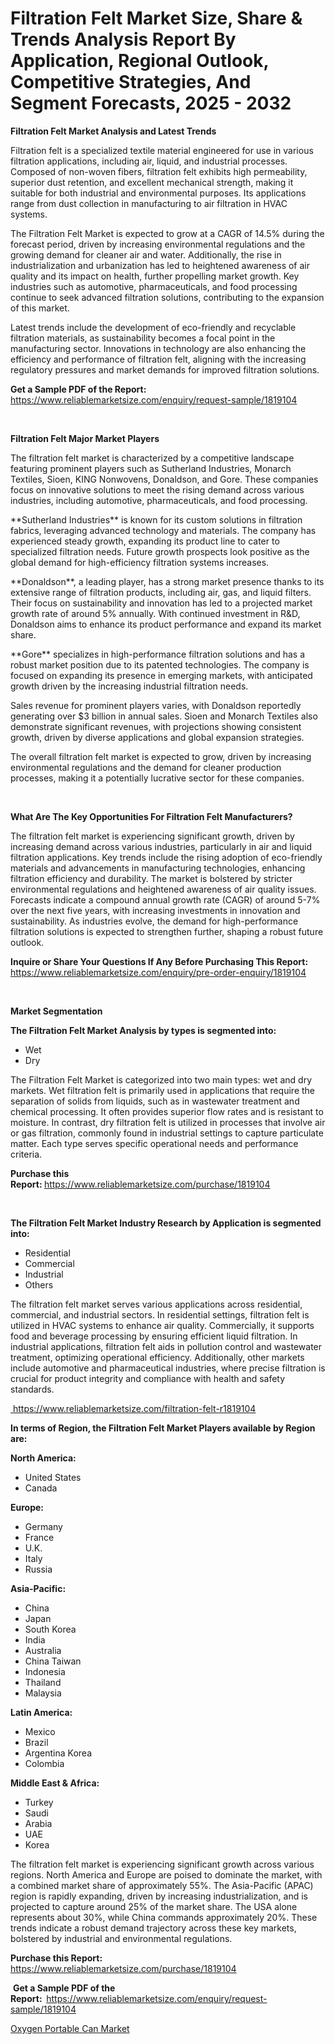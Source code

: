 <p><h1>Filtration Felt Market Size, Share & Trends Analysis Report By Application, Regional Outlook, Competitive Strategies, And Segment Forecasts, 2025 - 2032</h1></p><p><strong>Filtration Felt Market Analysis and Latest Trends</strong></p>
<p><p>Filtration felt is a specialized textile material engineered for use in various filtration applications, including air, liquid, and industrial processes. Composed of non-woven fibers, filtration felt exhibits high permeability, superior dust retention, and excellent mechanical strength, making it suitable for both industrial and environmental purposes. Its applications range from dust collection in manufacturing to air filtration in HVAC systems.</p><p>The Filtration Felt Market is expected to grow at a CAGR of 14.5% during the forecast period, driven by increasing environmental regulations and the growing demand for cleaner air and water. Additionally, the rise in industrialization and urbanization has led to heightened awareness of air quality and its impact on health, further propelling market growth. Key industries such as automotive, pharmaceuticals, and food processing continue to seek advanced filtration solutions, contributing to the expansion of this market.</p><p>Latest trends include the development of eco-friendly and recyclable filtration materials, as sustainability becomes a focal point in the manufacturing sector. Innovations in technology are also enhancing the efficiency and performance of filtration felt, aligning with the increasing regulatory pressures and market demands for improved filtration solutions.</p></p>
<p><strong>Get a Sample PDF of the Report:&nbsp;</strong> <a href="https://www.reliablemarketsize.com/enquiry/request-sample/1819104?utm_campaign=2213&utm_medium=2&utm_source=Github&utm_content=ia&utm_term=07022025&utm_id=filtration-felt">https://www.reliablemarketsize.com/enquiry/request-sample/1819104</a></p>
<p>&nbsp;</p>
<p><strong>Filtration Felt Major Market Players</strong></p>
<p><p>The filtration felt market is characterized by a competitive landscape featuring prominent players such as Sutherland Industries, Monarch Textiles, Sioen, KING Nonwovens, Donaldson, and Gore. These companies focus on innovative solutions to meet the rising demand across various industries, including automotive, pharmaceuticals, and food processing.</p><p>**Sutherland Industries** is known for its custom solutions in filtration fabrics, leveraging advanced technology and materials. The company has experienced steady growth, expanding its product line to cater to specialized filtration needs. Future growth prospects look positive as the global demand for high-efficiency filtration systems increases.</p><p>**Donaldson**, a leading player, has a strong market presence thanks to its extensive range of filtration products, including air, gas, and liquid filters. Their focus on sustainability and innovation has led to a projected market growth rate of around 5% annually. With continued investment in R&D, Donaldson aims to enhance its product performance and expand its market share.</p><p>**Gore** specializes in high-performance filtration solutions and has a robust market position due to its patented technologies. The company is focused on expanding its presence in emerging markets, with anticipated growth driven by the increasing industrial filtration needs.</p><p>Sales revenue for prominent players varies, with Donaldson reportedly generating over $3 billion in annual sales. Sioen and Monarch Textiles also demonstrate significant revenues, with projections showing consistent growth, driven by diverse applications and global expansion strategies.</p><p>The overall filtration felt market is expected to grow, driven by increasing environmental regulations and the demand for cleaner production processes, making it a potentially lucrative sector for these companies.</p></p>
<p>&nbsp;</p>
<p><strong>What Are The Key Opportunities For Filtration Felt Manufacturers?</strong></p>
<p><p>The filtration felt market is experiencing significant growth, driven by increasing demand across various industries, particularly in air and liquid filtration applications. Key trends include the rising adoption of eco-friendly materials and advancements in manufacturing technologies, enhancing filtration efficiency and durability. The market is bolstered by stricter environmental regulations and heightened awareness of air quality issues. Forecasts indicate a compound annual growth rate (CAGR) of around 5-7% over the next five years, with increasing investments in innovation and sustainability. As industries evolve, the demand for high-performance filtration solutions is expected to strengthen further, shaping a robust future outlook.</p></p>
<p><strong>Inquire or Share Your Questions If Any Before Purchasing This Report:</strong> <a href="https://www.reliablemarketsize.com/enquiry/pre-order-enquiry/1819104?utm_campaign=2213&utm_medium=2&utm_source=Github&utm_content=ia&utm_term=07022025&utm_id=filtration-felt">https://www.reliablemarketsize.com/enquiry/pre-order-enquiry/1819104</a></p>
<p>&nbsp;</p>
<p><strong>Market Segmentation</strong></p>
<p><strong>The Filtration Felt Market Analysis by types is segmented into:</strong></p>
<p><ul><li>Wet</li><li>Dry</li></ul></p>
<p><p>The Filtration Felt Market is categorized into two main types: wet and dry markets. Wet filtration felt is primarily used in applications that require the separation of solids from liquids, such as in wastewater treatment and chemical processing. It often provides superior flow rates and is resistant to moisture. In contrast, dry filtration felt is utilized in processes that involve air or gas filtration, commonly found in industrial settings to capture particulate matter. Each type serves specific operational needs and performance criteria.</p></p>
<p><strong>Purchase this Report:&nbsp;</strong><a href="https://www.reliablemarketsize.com/purchase/1819104?utm_campaign=2213&utm_medium=2&utm_source=Github&utm_content=ia&utm_term=07022025&utm_id=filtration-felt">https://www.reliablemarketsize.com/purchase/1819104</a></p>
<p>&nbsp;</p>
<p><strong>The Filtration Felt Market Industry Research by Application is segmented into:</strong></p>
<p><ul><li>Residential</li><li>Commercial</li><li>Industrial</li><li>Others</li></ul></p>
<p><p>The filtration felt market serves various applications across residential, commercial, and industrial sectors. In residential settings, filtration felt is utilized in HVAC systems to enhance air quality. Commercially, it supports food and beverage processing by ensuring efficient liquid filtration. In industrial applications, filtration felt aids in pollution control and wastewater treatment, optimizing operational efficiency. Additionally, other markets include automotive and pharmaceutical industries, where precise filtration is crucial for product integrity and compliance with health and safety standards.</p></p>
<p><a href="https://www.reliablemarketsize.com/filtration-felt-r1819104?utm_campaign=2213&utm_medium=2&utm_source=Github&utm_content=ia&utm_term=07022025&utm_id=filtration-felt">&nbsp;https://www.reliablemarketsize.com/filtration-felt-r1819104</a></p>
<p><strong>In terms of Region, the Filtration Felt Market Players available by Region are:</strong></p>
<p>
    <p> <strong> North America: </strong>
        <ul>
            <li>United States</li>
            <li>Canada</li>
        </ul>
        </p> 
    <p> <strong> Europe: </strong>
        <ul>
            <li>Germany</li>
            <li>France</li>
            <li>U.K.</li>
            <li>Italy</li>
            <li>Russia</li>
        </ul>
        </p> 
    <p> <strong> Asia-Pacific: </strong>
        <ul>
            <li>China</li>
            <li>Japan</li>
            <li>South Korea</li>
            <li>India</li>
            <li>Australia</li>
            <li>China Taiwan</li>
            <li>Indonesia</li>
            <li>Thailand</li>
            <li>Malaysia</li>
        </ul>
        </p> 
    <p> <strong> Latin America: </strong>
        <ul>
            <li>Mexico</li>
            <li>Brazil</li>
            <li>Argentina Korea</li>
            <li>Colombia</li>
        </ul>
        </p> 
    <p> <strong> Middle East & Africa: </strong>
        <ul>
            <li>Turkey</li>
            <li>Saudi</li>
            <li>Arabia</li>
            <li>UAE</li>
            <li>Korea</li>
        </ul>
    </p>
    </p>
<p><p>The filtration felt market is experiencing significant growth across various regions. North America and Europe are poised to dominate the market, with a combined market share of approximately 55%. The Asia-Pacific (APAC) region is rapidly expanding, driven by increasing industrialization, and is projected to capture around 25% of the market share. The USA alone represents about 30%, while China commands approximately 20%. These trends indicate a robust demand trajectory across these key markets, bolstered by industrial and environmental regulations.</p></p>
<p><strong>Purchase this Report: </strong><a href="https://www.reliablemarketsize.com/purchase/1819104?utm_campaign=2213&utm_medium=2&utm_source=Github&utm_content=ia&utm_term=07022025&utm_id=filtration-felt">https://www.reliablemarketsize.com/purchase/1819104</a></p>
<p>&nbsp;<strong>Get a Sample PDF of the Report:&nbsp;&nbsp;</strong><a href="https://www.reliablemarketsize.com/enquiry/request-sample/1819104?utm_campaign=2213&utm_medium=2&utm_source=Github&utm_content=ia&utm_term=07022025&utm_id=filtration-felt">https://www.reliablemarketsize.com/enquiry/request-sample/1819104</a></p>
<p><strong></strong></p>
<p><p><a href="https://github.com/FahadAhmed223/Market-Research-Report-List-1/blob/main/oxygen-portable-can-market.md?utm_campaign=2213&utm_medium=2&utm_source=Github&utm_content=ia&utm_term=07022025&utm_id=filtration-felt">Oxygen Portable Can Market</a></p></p>